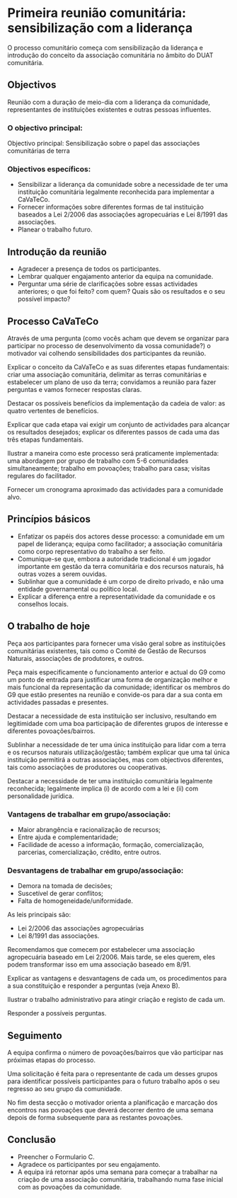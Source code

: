 # Primeira reunião comunitária: sensibilização com a liderança

O processo comunitário começa com sensibilização da liderança e introdução do conceito da associação comunitária no âmbito do DUAT comunitária.

## Objectivos

Reunião com a duração de meio-dia com a liderança da comunidade, representantes de instituições existentes e outras pessoas influentes.

### O objectivo principal:

Objectivo principal: Sensibilização sobre o papel das associações comunitárias de terra

### Objectivos específicos:

* Sensibilizar a liderança da comunidade sobre a necessidade de ter uma instituição comunitária legalmente reconhecida para implementar a CaVaTeCo.
* Fornecer informações sobre diferentes formas de tal instituição baseados a Lei 2/2006 das associações agropecuárias e Lei 8/1991 das associações.
* Planear o trabalho futuro.

## Introdução da reunião

* Agradecer a presença de todos os participantes.
* Lembrar qualquer engajamento anterior da equipa na comunidade. 
* Perguntar uma série de clarificações sobre essas actividades anteriores; o que foi feito? com quem? Quais são os resultados e o seu possível impacto?

## Processo CaVaTeCo

Através de uma pergunta \(como vocês acham que devem se organizar para participar no processo de desenvolvimento da vossa comunidade?\) o motivador vai colhendo sensibilidades dos participantes da reunião.

Explicar o conceito da CaVaTeCo e as suas diferentes etapas fundamentais: criar uma associação comunitária, delimitar as terras comunitárias e estabelecer um plano de uso da terra; convidamos a reunião para fazer perguntas e vamos fornecer respostas claras.

Destacar os possíveis benefícios da implementação da cadeia de valor: as quatro vertentes de benefícios.

Explicar que cada etapa vai exigir um conjunto de actividades para alcançar os resultados desejados; explicar os diferentes passos de cada uma das três etapas fundamentais.

Ilustrar a maneira como este processo será praticamente implementada: uma abordagem por grupo de trabalho com 5-6 comunidades simultaneamente; trabalho em povoações; trabalho para casa; visitas regulares do facilitador.

Fornecer um cronograma aproximado das actividades para a comunidade alvo.

## Princípios básicos

* Enfatizar os papéis dos actores desse processo: a comunidade em um papel de liderança; equipa como facilitador; a associação comunitária como corpo representativo do trabalho a ser feito.
* Comunique-se que, embora a autoridade tradicional é um jogador importante em gestão da terra comunitária e dos recursos naturais, há outras vozes a serem ouvidas.
* Sublinhar que a comunidade é um corpo de direito privado, e não uma entidade governamental ou político local. 
* Explicar a diferença entre a representatividade da comunidade e os conselhos locais.

## O trabalho de hoje

Peça aos participantes para fornecer uma visão geral sobre as instituições comunitárias existentes, tais como o Comité de Gestão de Recursos Naturais, associações de produtores, e outros.

Peça mais especificamente o funcionamento anterior e actual do G9 como um ponto de entrada para justificar uma forma de organização melhor e mais funcional da representação da comunidade; identificar os membros do G9 que estão presentes na reunião e convide-os para dar a sua conta em actividades passadas e presentes.

Destacar a necessidade de esta instituição ser inclusivo, resultando em legitimidade com uma boa participação de diferentes grupos de interesse e diferentes povoações/bairros.

Sublinhar a necessidade de ter uma única instituição para lidar com a terra e os recursos naturais utilização/gestão; também explicar que uma tal única instituição permitirá a outras associações, mas com objectivos diferentes, tais como associações de produtores ou cooperativas.

Destacar a necessidade de ter uma instituição comunitária legalmente reconhecida; legalmente implica \(i\) de acordo com a lei e \(ii\) com personalidade jurídica.

### Vantagens de trabalhar em grupo/associação:

* Maior abrangência e racionalização de recursos;
* Entre ajuda e complementaridade;
* Facilidade de acesso a informação, formação, comercialização, parcerias, comercialização, crédito, entre outros.

### Desvantagens de trabalhar em grupo/associação:

* Demora na tomada de decisões;
* Suscetível de gerar conflitos;
* Falta de homogeneidade/uniformidade.

As leis principais são:

* Lei 2/2006 das associações agropecuárias
* Lei 8/1991 das associações.

Recomendamos que comecem por estabelecer uma associação agropecuária baseado em Lei 2/2006. Mais tarde, se eles querem, eles podem transformar isso em uma associação baseado em 8/91.

Explicar as vantagens e desvantagens de cada um, os procedimentos para a sua constituição e responder a perguntas \(veja Anexo B\).

Ilustrar o trabalho administrativo para atingir criação e registo de cada um.

Responder a possíveis perguntas.

## Seguimento

A equipa confirma o número de povoações/bairros que vão participar nas próximas etapas do processo.

Uma solicitação é feita para o representante de cada um desses grupos para identificar possíveis participantes para o futuro trabalho após o seu regresso ao seu grupo da comunidade.

No fim desta secção o motivador orienta a planificação e marcação dos encontros nas povoações que deverá decorrer dentro de uma semana depois de forma subsequente para as restantes povoações.

## Conclusão

* Preencher o Formulario C.
* Agradece os participantes por seu engajamento.
* A equipa irá retornar após uma semana para começar a trabalhar na criação de uma associação comunitária, trabalhando numa fase inicial com as povoações da comunidade.



